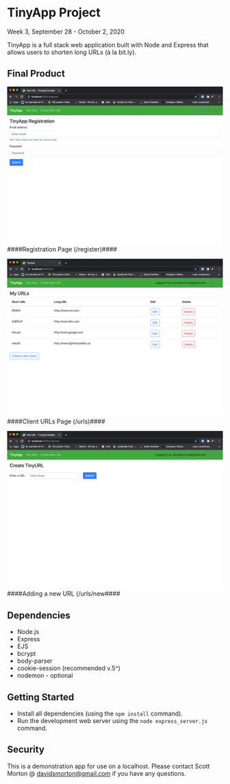 # TinyApp Project 
Week 3, September 28 - October 2, 2020

TinyApp is a full stack web application built with Node and Express that allows users to shorten long URLs (à la bit.ly).

## Final Product

!["Registration Page (/register)"](https://github.com/davidsmorton/tinyapp/blob/master/docs/:register_page.png)
####Registration Page (/register)####

!["Client URLs Page (/urls)"](https://github.com/davidsmorton/tinyapp/blob/master/docs/:urls_page.png)
####Client URLs Page (/urls)####

!["Adding a new URL (/urls/new"](https://github.com/davidsmorton/tinyapp/blob/master/docs/:urls:new_page.png)
####Adding a new URL (/urls/new####

## Dependencies

- Node.js
- Express
- EJS
- bcrypt
- body-parser
- cookie-session (recommended v.5^)
- nodemon - optional

## Getting Started

- Install all dependencies (using the `npm install` command).
- Run the development web server using the `node express_server.js` command.

## Security
This is a demonstration app for use on a localhost. Please contact Scott Morton @ davidsmorton@gmail.com if you have any questions. 

